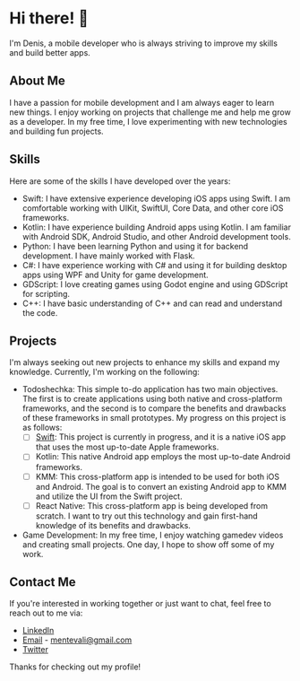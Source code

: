 # Hi there! 👋

I'm Denis, a mobile developer who is always striving to improve my skills and build better apps.

## About Me

I have a passion for mobile development and I am always eager to learn new things. I enjoy working on projects that challenge me and help me grow as a developer. In my free time, I love experimenting with new technologies and building fun projects.

## Skills

Here are some of the skills I have developed over the years:

- Swift: I have extensive experience developing iOS apps using Swift. I am comfortable working with UIKit, SwiftUI, Core Data, and other core iOS frameworks.
- Kotlin: I have experience building Android apps using Kotlin. I am familiar with Android SDK, Android Studio, and other Android development tools.
- Python: I have been learning Python and using it for backend development. I have mainly worked with Flask.
- C#: I have experience working with C# and using it for building desktop apps using WPF and Unity for game development.
- GDScript: I love creating games using Godot engine and using GDScript for scripting.
- C++: I have basic understanding of C++ and can read and understand the code.

## Projects

I'm always seeking out new projects to enhance my skills and expand my knowledge. Currently, I'm working on the following:

- Todoshechka: This simple to-do application has two main objectives. The first is to create applications using both native and cross-platform frameworks, and the second is to compare the benefits and drawbacks of these frameworks in small prototypes. My progress on this project is as follows:
  - [ ] [Swift](https://github.com/menteValidus/todoshechka): This project is currently in progress, and it is a native iOS app that uses the most up-to-date Apple frameworks.
  - [ ] Kotlin: This native Android app employs the most up-to-date Android frameworks.
  - [ ] KMM: This cross-platform app is intended to be used for both iOS and Android. The goal is to convert an existing Android app to KMM and utilize the UI from the Swift project.
  - [ ] React Native: This cross-platform app is being developed from scratch. I want to try out this technology and gain first-hand knowledge of its benefits and drawbacks.

- Game Development: In my free time, I enjoy watching gamedev videos and creating small projects. One day, I hope to show off some of my work.

## Contact Me

If you're interested in working together or just want to chat, feel free to reach out to me via:
- [LinkedIn](https://www.linkedin.com/in/denis-cherny-orme/)
- [Email](mailto:mentevali@gmail.com) - mentevali@gmail.com
- [Twitter](https://twitter.com/menteVali)

Thanks for checking out my profile!
